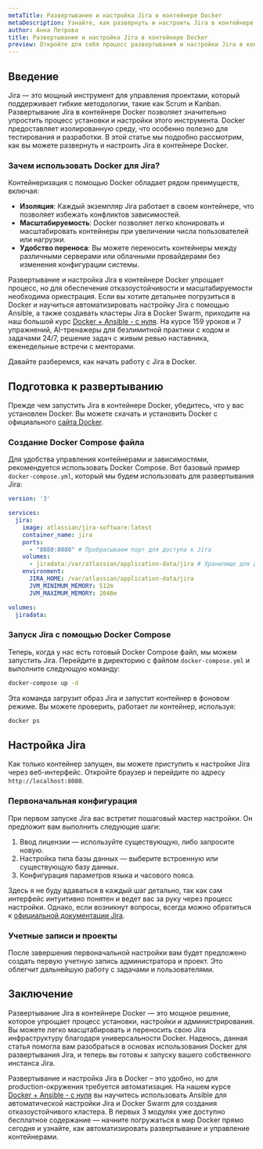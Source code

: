 ```yaml
---
metaTitle: Развертывание и настройка Jira в контейнере Docker
metaDescription: Узнайте, как развернуть и настроить Jira в контейнере Docker для эффективной работы. Пошаговая инструкция с примерами и пояснениями
author: Анна Петрова
title: Развертывание и настройка Jira в контейнере Docker
preview: Откройте для себя процесс развертывания и настройки Jira в контейнере Docker. Пошаговые инструкции и примеры помогут вам быстро и легко организовать рабочее пространство
---
```


## Введение

Jira — это мощный инструмент для управления проектами, который поддерживает гибкие методологии, такие как Scrum и Kanban. Развертывание Jira в контейнере Docker позволяет значительно упростить процесс установки и настройки этого инструмента. Docker предоставляет изолированную среду, что особенно полезно для тестирования и разработки. В этой статье мы подробно рассмотрим, как вы можете развернуть и настроить Jira в контейнере Docker.

### Зачем использовать Docker для Jira?

Контейнеризация с помощью Docker обладает рядом преимуществ, включая:

- **Изоляция**: Каждый экземпляр Jira работает в своем контейнере, что позволяет избежать конфликтов зависимостей.
- **Масштабируемость**: Docker позволяет легко клонировать и масштабировать контейнеры при увеличении числа пользователей или нагрузки.
- **Удобство переноса**: Вы можете переносить контейнеры между различными серверами или облачными провайдерами без изменения конфигурации системы.

Развертывание и настройка Jira в контейнере Docker упрощает процесс, но для обеспечения отказоустойчивости и масштабируемости необходима оркестрация. Если вы хотите детальнее погрузиться в Docker и научиться автоматизировать настройку Jira с помощью Ansible, а также создавать кластеры Jira в Docker Swarm, приходите на наш большой курс [Docker + Ansible - с нуля](https://purpleschool.ru/course/docker). На курсе 159 уроков и 7 упражнений, AI-тренажеры для безлимитной практики с кодом и задачами 24/7, решение задач с живым ревью наставника, еженедельные встречи с менторами.

Давайте разберемся, как начать работу с Jira в Docker.

## Подготовка к развертыванию

Прежде чем запустить Jira в контейнере Docker, убедитесь, что у вас установлен Docker. Вы можете скачать и установить Docker с официального [сайта Docker](https://www.docker.com/get-started).

### Создание Docker Compose файла

Для удобства управления контейнерами и зависимостями, рекомендуется использовать Docker Compose. Вот базовый пример `docker-compose.yml`, который мы будем использовать для развертывания Jira:

```yaml
version: '3'

services:
  jira:
    image: atlassian/jira-software:latest
    container_name: jira
    ports:
      - "8080:8080" # Пробрасываем порт для доступа к Jira
    volumes:
      - jiradata:/var/atlassian/application-data/jira # Хранилище для данных
    environment:
      JIRA_HOME: /var/atlassian/application-data/jira
      JVM_MINIMUM_MEMORY: 512m
      JVM_MAXIMUM_MEMORY: 2048m

volumes:
  jiradata:
```

### Запуск Jira с помощью Docker Compose

Теперь, когда у нас есть готовый Docker Compose файл, мы можем запустить Jira. Перейдите в директорию с файлом `docker-compose.yml` и выполните следующую команду:

```bash
docker-compose up -d
```

Эта команда загрузит образ Jira и запустит контейнер в фоновом режиме. Вы можете проверить, работает ли контейнер, используя:

```bash
docker ps
```

## Настройка Jira

Как только контейнер запущен, вы можете приступить к настройке Jira через веб-интерфейс. Откройте браузер и перейдите по адресу `http://localhost:8080`.

### Первоначальная конфигурация

При первом запуске Jira вас встретит пошаговый мастер настройки. Он предложит вам выполнить следующие шаги:

1. Ввод лицензии — используйте существующую, либо запросите новую.
2. Настройка типа базы данных — выберите встроенную или существующую базу данных.
3. Конфигурация параметров языка и часового пояса.

Здесь я не буду вдаваться в каждый шаг детально, так как сам интерфейс интуитивно понятен и ведет вас за руку через процесс настройки. Однако, если возникнут вопросы, всегда можно обратиться к [официальной документации Jira](https://support.atlassian.com/jira-software/).

### Учетные записи и проекты

После завершения первоначальной настройки вам будет предложено создать первую учетную запись администратора и проект. Это облегчит дальнейшую работу с задачами и пользователями.

## Заключение

Развертывание Jira в контейнере Docker — это мощное решение, которое упрощает процесс установки, настройки и администрирования. Вы можете легко масштабировать и переносить свою Jira инфраструктуру благодаря универсальности Docker. Надеюсь, данная статья помогла вам разобраться в основах использования Docker для развертывания Jira, и теперь вы готовы к запуску вашего собственного инстанса Jira.

Развертывание и настройка Jira в Docker – это удобно, но для production-окружения требуется автоматизация. На нашем курсе [Docker + Ansible - с нуля](https://purpleschool.ru/course/docker) вы научитесь использовать Ansible для автоматической настройки Jira и Docker Swarm для создания отказоустойчивого кластера. В первых 3 модулях уже доступно бесплатное содержание — начните погружаться в мир Docker прямо сегодня и узнайте, как автоматизировать развертывание и управление контейнерами.
